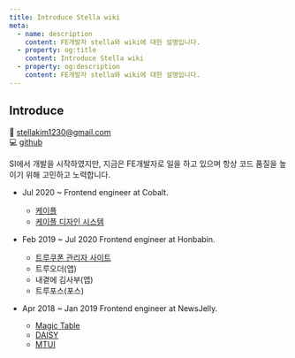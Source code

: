 ```yaml
---
title: Introduce Stella wiki
meta:
  - name: description
    content: FE개발자 stella와 wiki에 대한 설명입니다.
  - property: og:title
    content: Introduce Stella wiki
  - property: og:description
    content: FE개발자 stella와 wiki에 대한 설명입니다.
---
```


## Introduce

:email: stellakim1230@gmail.com  
:computer: [github](https://github.com/StellaKim1230)

SI에서 개발을 시작하였지만, 지금은 FE개발자로 일을 하고 있으며 항상 코드 품질을 높이기 위해 고민하고 노력합니다.

- Jul 2020 ~ Frontend engineer at Cobalt.

  - [케이플](https://caple.ai/)
  - [케이플 디자인 시스템](https://design.caple.ai/)

- Feb 2019 ~ Jul 2020 Frontend engineer at Honbabin.

  - [트루쿠폰 관리자 사이트](https://partner.truecoupon.io)
  - 트루오더(앱)
  - 내곁에 김사부(앱)
  - 트루포스(포스)

- Apr 2018 ~ Jan 2019 Frontend engineer at NewsJelly.
  - [Magic Table](https://magictbl.com/)
  - [DAISY](https://daisy.newsjel.ly/enterprise/)
  - [MTUI](https://newsjelly.github.io/mtui/#/)
